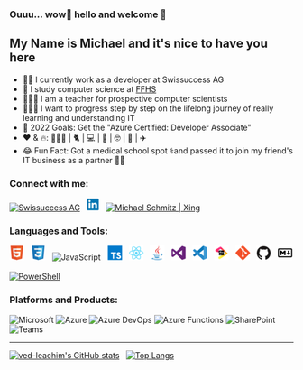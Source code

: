 ### Ouuu... wow🐉 hello and welcome 🙏

## My Name is Michael and it's nice to have you here

- 👨‍💻 I currently work as a developer at Swissuccess AG
- 📜 I study computer science at [FFHS](https://www.ffhs.ch/en/degree-programmes/bachelor/informatik)
- 👨🏻‍🏫 I am a teacher for prospective computer scientists
- 🚶🏻‍♂️ I want to progress step by step on the lifelong journey of really learning and understanding IT
- 🥅 2022 Goals: Get the "Azure Certified: Developer Associate"
- ❤️ & 🔥: 👨‍👩‍👧 | 🐈 | 💻 | 💪 | 🤓 | 🎿 | ✈️
- 😂 Fun Fact: Got a medical school spot ⚕️and passed it to join my friend's IT business as a partner 👨‍💼

### Connect with me:

[<img float="left" alt="Swissuccess AG" width="22px" src="https://www.swissuccess.ch/wp-content/uploads/2020/05/swissuccess_rgb_resized_137_109.png" />](https://www.swissuccess.ch/)&nbsp;&nbsp;
[<img float="left" alt="Michael Schmitz | LinkedIn" width="22px" src="https://raw.githubusercontent.com/devicons/devicon/master/icons/linkedin/linkedin-original.svg"/>](https://www.linkedin.com/in/michael-schmitz-b25b6614a/)&nbsp;&nbsp;
[<img float="left" alt="Michael Schmitz | Xing" width="22px" src="https://camo.githubusercontent.com/559cb0e71b23bcd0b454d3312cb05542efb176a2236a5f6ecc99d478726172da/68747470733a2f2f6564656e742e6769746875622e696f2f537570657254696e7949636f6e732f696d616765732f7376672f78696e672e737667"/>](https://www.xing.com/profile/Michael_Schmitz425/cv)

### Languages and Tools:

<div>
<img alt="HTML 5" width="26px" src="https://raw.githubusercontent.com/devicons/devicon/master/icons/html5/html5-original.svg"/>&nbsp;&nbsp;
<img alt="CSS 3" width="26px" src="https://raw.githubusercontent.com/devicons/devicon/master/icons/css3/css3-original.svg"/>&nbsp;&nbsp;
<img alt="JavaScript" width="26px" src="https://raw.githubusercontent.com/jmnote/z-icons/master/svg/javascript.svg"/>&nbsp;&nbsp;
<img alt="TypeScript" width="26px" src="https://raw.githubusercontent.com/devicons/devicon/master/icons/typescript/typescript-plain.svg"/>&nbsp;&nbsp;
<img alt="React.js" width="26px" src="https://raw.githubusercontent.com/devicons/devicon/master/icons/react/react-original.svg"/>&nbsp;&nbsp;
<img alt="Java" width="26px" src="https://raw.githubusercontent.com/devicons/devicon/master/icons/java/java-original.svg"/>&nbsp;&nbsp;
<img alt="Visual Studio" width="26px" src="https://raw.githubusercontent.com/devicons/devicon/master/icons/visualstudio/visualstudio-plain.svg"/>&nbsp;&nbsp;
<img alt="Visual Studio Code" width="26px" src="https://raw.githubusercontent.com/devicons/devicon/master/icons/vscode/vscode-original.svg"/>&nbsp;&nbsp;
<img alt="JetBrains IDEs" width="26px" src="https://raw.githubusercontent.com/devicons/devicon/master/icons/jetbrains/jetbrains-original.svg"/>&nbsp;&nbsp;
<img alt="Git" width="26px" src="https://raw.githubusercontent.com/devicons/devicon/master/icons/git/git-original.svg"/>&nbsp;&nbsp;
<img alt="GitHub" width="26px" src="https://raw.githubusercontent.com/devicons/devicon/master/icons/github/github-original.svg"/>&nbsp;&nbsp;
<img alt="Markdown" width="26px" src="https://raw.githubusercontent.com/devicons/devicon/master/icons/markdown/markdown-original.svg"/>
</div>
&nbsp;&nbsp;
<div>
<a href="https://github.com/ved-leachim/PowerShell"><img alt="PowerShell" widht="100px" src="https://img.shields.io/badge/powershell-5391FE?style=for-the-badge&logo=powershell&logoColor=white">
</div></a>

### Platforms and Products:

<div>
<img alt="Microsoft" width="108px" src="https://img.shields.io/badge/Microsoft-666666?style=for-the-badge&logo=microsoft&logoColor=white"/>
<img alt="Azure" width="150px" src="https://img.shields.io/badge/microsoft%20azure-0089D6?style=for-the-badge&logo=microsoft-azure&logoColor=white"/>
<img alt="Azure DevOps" width="127px" src="https://img.shields.io/badge/Azure_DevOps-0078D7?style=for-the-badge&logo=azure-devops&logoColor=white"/>
<img alt="Azure Functions" width="146px" src="https://img.shields.io/badge/Azure_Functions-0062AD?style=for-the-badge&logo=azure-functions&logoColor=white"/>
<img alt="SharePoint" width="178px" src="https://img.shields.io/badge/Microsoft_SharePoint-0078D4?style=for-the-badge&logo=microsoft-sharepoint&logoColor=white"/>
<img alt="Teams" width="143px" src="https://img.shields.io/badge/Microsoft_Teams-6264A7?style=for-the-badge&logo=microsoft-teams&logoColor=white"/>
</div>

---

[![ved-leachim's GitHub stats](https://github-readme-stats.vercel.app/api?username=ved-leachim&count_private=true&hide=contribs,issues&show_icons=true&theme=tokyonight)](https://github.com/ved-leachim/github-readme-stats)&nbsp;&nbsp;
[![Top Langs](https://github-readme-stats.vercel.app/api/top-langs/?username=ved-leachim&theme=tokyonight)](https://github.com/ved-leachim/github-readme-stats)
